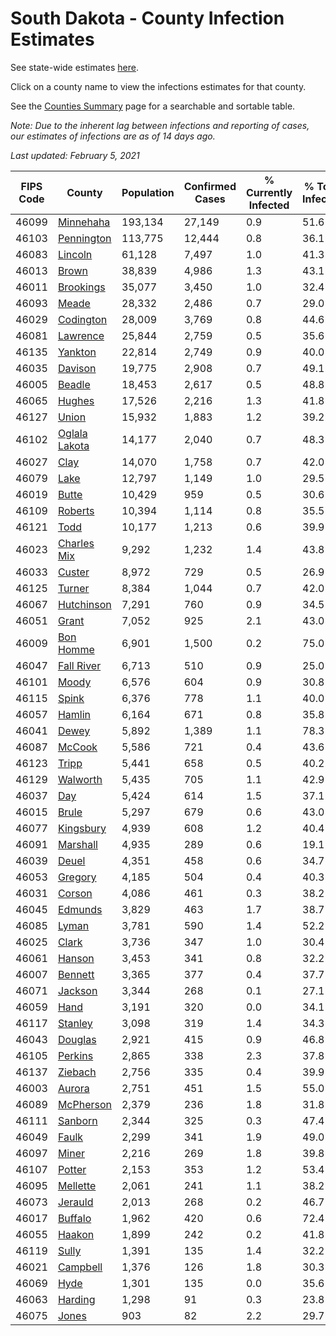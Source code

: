 # South Dakota - County Infection Estimates

See state-wide estimates [here](/infections/us-sd).

Click on a county name to view the infections estimates for that county.

See the [Counties Summary](/infections/summary-counties) page for a searchable and sortable table.

*Note: Due to the inherent lag between infections and reporting of cases, our estimates of infections are as of 14 days ago.*

*Last updated: February 5, 2021*

|   FIPS Code |                         County |   Population |   Confirmed Cases |   % Currently Infected |   % Total Infected |
|-------------|--------------------------------|--------------|-------------------|------------------------|--------------------|
|       46099 |         [Minnehaha](minnehaha) |      193,134 |            27,149 |                    0.9 |               51.6 |
|       46103 |       [Pennington](pennington) |      113,775 |            12,444 |                    0.8 |               36.1 |
|       46083 |             [Lincoln](lincoln) |       61,128 |             7,497 |                    1.0 |               41.3 |
|       46013 |                 [Brown](brown) |       38,839 |             4,986 |                    1.3 |               43.1 |
|       46011 |         [Brookings](brookings) |       35,077 |             3,450 |                    1.0 |               32.4 |
|       46093 |                 [Meade](meade) |       28,332 |             2,486 |                    0.7 |               29.0 |
|       46029 |         [Codington](codington) |       28,009 |             3,769 |                    0.8 |               44.6 |
|       46081 |           [Lawrence](lawrence) |       25,844 |             2,759 |                    0.5 |               35.6 |
|       46135 |             [Yankton](yankton) |       22,814 |             2,749 |                    0.9 |               40.0 |
|       46035 |             [Davison](davison) |       19,775 |             2,908 |                    0.7 |               49.1 |
|       46005 |               [Beadle](beadle) |       18,453 |             2,617 |                    0.5 |               48.8 |
|       46065 |               [Hughes](hughes) |       17,526 |             2,216 |                    1.3 |               41.8 |
|       46127 |                 [Union](union) |       15,932 |             1,883 |                    1.2 |               39.2 |
|       46102 | [Oglala Lakota](oglala-lakota) |       14,177 |             2,040 |                    0.7 |               48.3 |
|       46027 |                   [Clay](clay) |       14,070 |             1,758 |                    0.7 |               42.0 |
|       46079 |                   [Lake](lake) |       12,797 |             1,149 |                    1.0 |               29.5 |
|       46019 |                 [Butte](butte) |       10,429 |               959 |                    0.5 |               30.6 |
|       46109 |             [Roberts](roberts) |       10,394 |             1,114 |                    0.8 |               35.5 |
|       46121 |                   [Todd](todd) |       10,177 |             1,213 |                    0.6 |               39.9 |
|       46023 |     [Charles Mix](charles-mix) |        9,292 |             1,232 |                    1.4 |               43.8 |
|       46033 |               [Custer](custer) |        8,972 |               729 |                    0.5 |               26.9 |
|       46125 |               [Turner](turner) |        8,384 |             1,044 |                    0.7 |               42.0 |
|       46067 |       [Hutchinson](hutchinson) |        7,291 |               760 |                    0.9 |               34.5 |
|       46051 |                 [Grant](grant) |        7,052 |               925 |                    2.1 |               43.0 |
|       46009 |         [Bon Homme](bon-homme) |        6,901 |             1,500 |                    0.2 |               75.0 |
|       46047 |       [Fall River](fall-river) |        6,713 |               510 |                    0.9 |               25.0 |
|       46101 |                 [Moody](moody) |        6,576 |               604 |                    0.9 |               30.8 |
|       46115 |                 [Spink](spink) |        6,376 |               778 |                    1.1 |               40.0 |
|       46057 |               [Hamlin](hamlin) |        6,164 |               671 |                    0.8 |               35.8 |
|       46041 |                 [Dewey](dewey) |        5,892 |             1,389 |                    1.1 |               78.3 |
|       46087 |               [McCook](mccook) |        5,586 |               721 |                    0.4 |               43.6 |
|       46123 |                 [Tripp](tripp) |        5,441 |               658 |                    0.5 |               40.2 |
|       46129 |           [Walworth](walworth) |        5,435 |               705 |                    1.1 |               42.9 |
|       46037 |                     [Day](day) |        5,424 |               614 |                    1.5 |               37.1 |
|       46015 |                 [Brule](brule) |        5,297 |               679 |                    0.6 |               43.0 |
|       46077 |         [Kingsbury](kingsbury) |        4,939 |               608 |                    1.2 |               40.4 |
|       46091 |           [Marshall](marshall) |        4,935 |               289 |                    0.6 |               19.1 |
|       46039 |                 [Deuel](deuel) |        4,351 |               458 |                    0.6 |               34.7 |
|       46053 |             [Gregory](gregory) |        4,185 |               504 |                    0.4 |               40.3 |
|       46031 |               [Corson](corson) |        4,086 |               461 |                    0.3 |               38.2 |
|       46045 |             [Edmunds](edmunds) |        3,829 |               463 |                    1.7 |               38.7 |
|       46085 |                 [Lyman](lyman) |        3,781 |               590 |                    1.4 |               52.2 |
|       46025 |                 [Clark](clark) |        3,736 |               347 |                    1.0 |               30.4 |
|       46061 |               [Hanson](hanson) |        3,453 |               341 |                    0.8 |               32.2 |
|       46007 |             [Bennett](bennett) |        3,365 |               377 |                    0.4 |               37.7 |
|       46071 |             [Jackson](jackson) |        3,344 |               268 |                    0.1 |               27.1 |
|       46059 |                   [Hand](hand) |        3,191 |               320 |                    0.0 |               34.1 |
|       46117 |             [Stanley](stanley) |        3,098 |               319 |                    1.4 |               34.3 |
|       46043 |             [Douglas](douglas) |        2,921 |               415 |                    0.9 |               46.8 |
|       46105 |             [Perkins](perkins) |        2,865 |               338 |                    2.3 |               37.8 |
|       46137 |             [Ziebach](ziebach) |        2,756 |               335 |                    0.4 |               39.9 |
|       46003 |               [Aurora](aurora) |        2,751 |               451 |                    1.5 |               55.0 |
|       46089 |         [McPherson](mcpherson) |        2,379 |               236 |                    1.8 |               31.8 |
|       46111 |             [Sanborn](sanborn) |        2,344 |               325 |                    0.3 |               47.4 |
|       46049 |                 [Faulk](faulk) |        2,299 |               341 |                    1.9 |               49.0 |
|       46097 |                 [Miner](miner) |        2,216 |               269 |                    1.8 |               39.8 |
|       46107 |               [Potter](potter) |        2,153 |               353 |                    1.2 |               53.4 |
|       46095 |           [Mellette](mellette) |        2,061 |               241 |                    1.1 |               38.2 |
|       46073 |             [Jerauld](jerauld) |        2,013 |               268 |                    0.2 |               46.7 |
|       46017 |             [Buffalo](buffalo) |        1,962 |               420 |                    0.6 |               72.4 |
|       46055 |               [Haakon](haakon) |        1,899 |               242 |                    0.2 |               41.8 |
|       46119 |                 [Sully](sully) |        1,391 |               135 |                    1.4 |               32.2 |
|       46021 |           [Campbell](campbell) |        1,376 |               126 |                    1.8 |               30.3 |
|       46069 |                   [Hyde](hyde) |        1,301 |               135 |                    0.0 |               35.6 |
|       46063 |             [Harding](harding) |        1,298 |                91 |                    0.3 |               23.8 |
|       46075 |                 [Jones](jones) |          903 |                82 |                    2.2 |               29.7 |